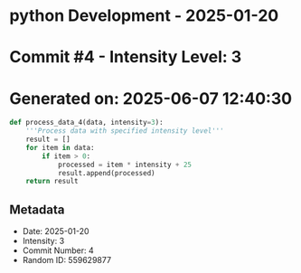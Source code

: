 ﻿# python Development - 2025-01-20
# Commit #4 - Intensity Level: 3
# Generated on: 2025-06-07 12:40:30
```python
def process_data_4(data, intensity=3):
    '''Process data with specified intensity level'''
    result = []
    for item in data:
        if item > 0:
            processed = item * intensity + 25
            result.append(processed)
    return result
```
## Metadata
- Date: 2025-01-20
- Intensity: 3
- Commit Number: 4
- Random ID: 559629877
